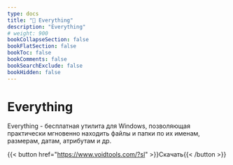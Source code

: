 ```yaml
---
type: docs
title: "🔷 Everything"
description: "Everything"
# weight: 900
bookCollapseSection: false
bookFlatSection: false
bookToc: false
bookComments: false
bookSearchExclude: false
bookHidden: false
---
```


# Everything

Everything - бесплатная утилита для Windows, позволяющая практически мгновенно находить файлы и папки по их именам, размерам, датам, атрибутам и др.

{{< button href="https://www.voidtools.com/?sl" >}}Скачать{{< /button >}}
